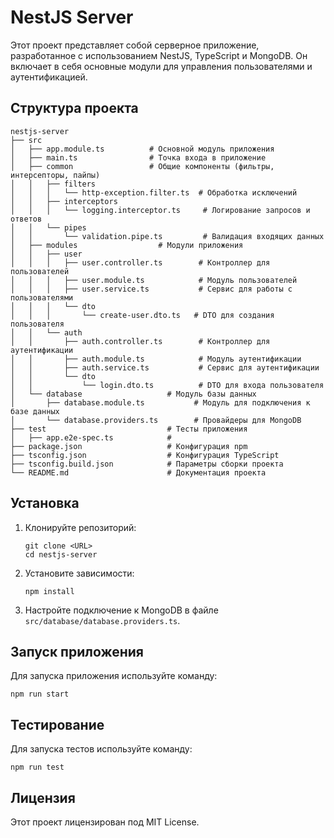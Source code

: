 # NestJS Server

Этот проект представляет собой серверное приложение, разработанное с использованием NestJS, TypeScript и MongoDB. Он включает в себя основные модули для управления пользователями и аутентификацией.

## Структура проекта

```
nestjs-server
├── src
│   ├── app.module.ts          # Основной модуль приложения
│   ├── main.ts                # Точка входа в приложение
│   ├── common                 # Общие компоненты (фильтры, интерсепторы, пайпы)
│   │   ├── filters
│   │   │   └── http-exception.filter.ts  # Обработка исключений
│   │   ├── interceptors
│   │   │   └── logging.interceptor.ts     # Логирование запросов и ответов
│   │   └── pipes
│   │       └── validation.pipe.ts         # Валидация входящих данных
│   ├── modules                  # Модули приложения
│   │   ├── user
│   │   │   ├── user.controller.ts        # Контроллер для пользователей
│   │   │   ├── user.module.ts            # Модуль пользователей
│   │   │   ├── user.service.ts           # Сервис для работы с пользователями
│   │   │   └── dto
│   │   │       └── create-user.dto.ts   # DTO для создания пользователя
│   │   └── auth
│   │       ├── auth.controller.ts        # Контроллер для аутентификации
│   │       ├── auth.module.ts            # Модуль аутентификации
│   │       ├── auth.service.ts           # Сервис для аутентификации
│   │       └── dto
│   │           └── login.dto.ts          # DTO для входа пользователя
│   └── database                   # Модуль базы данных
│       ├── database.module.ts           # Модуль для подключения к базе данных
│       └── database.providers.ts        # Провайдеры для MongoDB
├── test                           # Тесты приложения
│   ├── app.e2e-spec.ts            #
├── package.json                   # Конфигурация npm
├── tsconfig.json                  # Конфигурация TypeScript
├── tsconfig.build.json            # Параметры сборки проекта
└── README.md                      # Документация проекта
```

## Установка

1. Клонируйте репозиторий:

   ```
   git clone <URL>
   cd nestjs-server
   ```

2. Установите зависимости:

   ```
   npm install
   ```

3. Настройте подключение к MongoDB в файле `src/database/database.providers.ts`.

## Запуск приложения

Для запуска приложения используйте команду:

```
npm run start
```

## Тестирование

Для запуска тестов используйте команду:

```
npm run test
```

## Лицензия

Этот проект лицензирован под MIT License.
